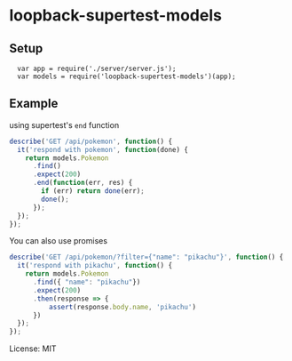 # loopback-supertest-models

## Setup

```
  var app = require('./server/server.js');
  var models = require('loopback-supertest-models')(app);
```

## Example

using supertest's `end` function 

```javascript
describe('GET /api/pokemon', function() {
  it('respond with pokemon', function(done) {
    return models.Pokemon
      .find()
      .expect(200)
      .end(function(err, res) {
        if (err) return done(err);
        done();
      });
  });
});
```

You can also use promises

```javascript
describe('GET /api/pokemon/?filter={"name": "pikachu"}', function() {
  it('respond with pikachu', function() {
    return models.Pokemon
      .find({ "name": "pikachu"})
      .expect(200)
      .then(response => {
          assert(response.body.name, 'pikachu')
      })
  });
});
```

License: MIT
